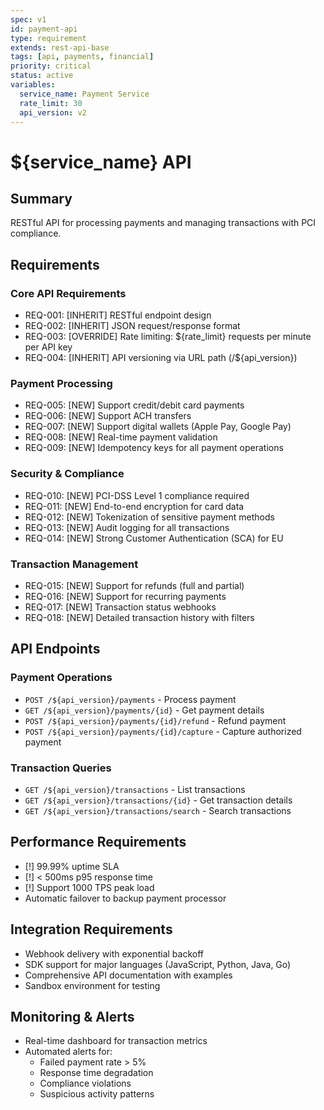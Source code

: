 ```yaml
---
spec: v1
id: payment-api
type: requirement
extends: rest-api-base
tags: [api, payments, financial]
priority: critical
status: active
variables:
  service_name: Payment Service
  rate_limit: 30
  api_version: v2
---
```


# ${service_name} API

## Summary
RESTful API for processing payments and managing transactions with PCI compliance.

## Requirements

### Core API Requirements
- REQ-001: [INHERIT] RESTful endpoint design
- REQ-002: [INHERIT] JSON request/response format
- REQ-003: [OVERRIDE] Rate limiting: ${rate_limit} requests per minute per API key
- REQ-004: [INHERIT] API versioning via URL path (/${api_version})

### Payment Processing
- REQ-005: [NEW] Support credit/debit card payments
- REQ-006: [NEW] Support ACH transfers
- REQ-007: [NEW] Support digital wallets (Apple Pay, Google Pay)
- REQ-008: [NEW] Real-time payment validation
- REQ-009: [NEW] Idempotency keys for all payment operations

### Security & Compliance
- REQ-010: [NEW] PCI-DSS Level 1 compliance required
- REQ-011: [NEW] End-to-end encryption for card data
- REQ-012: [NEW] Tokenization of sensitive payment methods
- REQ-013: [NEW] Audit logging for all transactions
- REQ-014: [NEW] Strong Customer Authentication (SCA) for EU

### Transaction Management
- REQ-015: [NEW] Support for refunds (full and partial)
- REQ-016: [NEW] Support for recurring payments
- REQ-017: [NEW] Transaction status webhooks
- REQ-018: [NEW] Detailed transaction history with filters

## API Endpoints

### Payment Operations
- `POST /${api_version}/payments` - Process payment
- `GET /${api_version}/payments/{id}` - Get payment details
- `POST /${api_version}/payments/{id}/refund` - Refund payment
- `POST /${api_version}/payments/{id}/capture` - Capture authorized payment

### Transaction Queries
- `GET /${api_version}/transactions` - List transactions
- `GET /${api_version}/transactions/{id}` - Get transaction details
- `GET /${api_version}/transactions/search` - Search transactions

## Performance Requirements
- [!] 99.99% uptime SLA
- [!] < 500ms p95 response time
- [!] Support 1000 TPS peak load
- Automatic failover to backup payment processor

## Integration Requirements
- Webhook delivery with exponential backoff
- SDK support for major languages (JavaScript, Python, Java, Go)
- Comprehensive API documentation with examples
- Sandbox environment for testing

## Monitoring & Alerts
- Real-time dashboard for transaction metrics
- Automated alerts for:
  - Failed payment rate > 5%
  - Response time degradation
  - Compliance violations
  - Suspicious activity patterns